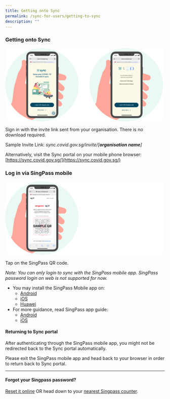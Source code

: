 ```yaml
---
title: Getting onto Sync
permalink: /sync-for-users/getting-to-sync
description: ""
---
```

### **Getting onto Sync**
![](/images/Combined.png)

Sign in with the invite link sent from your organisation. There is no download required.

Sample Invite Link:
*sync.covid.gov.sg/invite/[**organisation name**]*

Alternatively, visit the Sync portal on your mobile phone browser: 
[https://sync.covid.gov.sg/](https://sync.covid.gov.sg/)

### **Log in via SingPass mobile**
![Alt text for image on Isomer site](/images/guide/QR.png)

Tap on the SingPass QR code.

*Note: You can only login to sync with the SingPass mobile app. SingPass password login on web is not supported for now.*

* You may install the SingPass Mobile app on: 
	* [Android](https://play.google.com/store/apps/details?id=sg.ndi.sp&hl=en-GB) 
	* [iOS](https://itunes.apple.com/us/app/singpass-mobile/id1340660807)
	* [Huawei](https://appgallery.huawei.com/#/app/C104129719)
* For more guidance, read SingPass app guide:
	* [Android ](https://www.singpass.gov.sg/singpass/resources/pdf/Singpass_App_Android_Guide.pdf)
	* [iOS ](https://www.singpass.gov.sg/singpass/resources/pdf/Singpass_App_iOS_Guide.pdf)

#### **Returning to Sync portal**
After authenticating through the SingPass mobile app, you might not be redirected back to the Sync portal automatically.

Please exit the SingPass mobile app and head back to your browser in order to return back to Sync portal.


___

#### **Forgot your Singpass password?**
[Reset it online](https://www.singpass.gov.sg/home/ui/login) OR head down to your [nearest Singpass counter](https://www.singpass.gov.sg/singpass/common/counter).